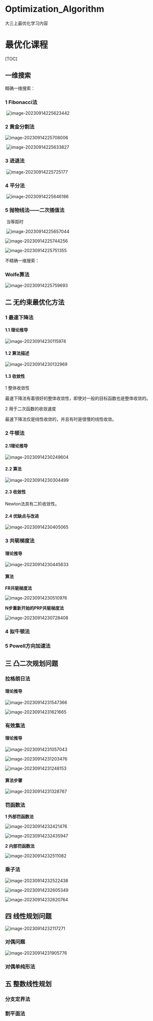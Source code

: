 # Optimization_Algorithm
大三上最优化学习内容
# 最优化课程

[TOC]



## 一维搜索

精确一维搜索：

###     1 Fibonacci法

​                                                              ![image-20230914225623442](https://zuti.oss-cn-qingdao.aliyuncs.com/img/20230914225623.png)     

###     2 黄金分割法

![image-20230914225708006](https://zuti.oss-cn-qingdao.aliyuncs.com/img/20230914225708.png)

​        ![image-20230914225633827](https://zuti.oss-cn-qingdao.aliyuncs.com/img/20230914225633.png)

###       3 进退法

​        ![image-20230914225725177](https://zuti.oss-cn-qingdao.aliyuncs.com/img/20230914225725.png)

###       4 平分法

​          ![image-20230914225646186](https://zuti.oss-cn-qingdao.aliyuncs.com/img/20230914225646.png)

###       5 抛物线法——二次插值法

​        当等距时

​         ![image-20230914225657044](https://zuti.oss-cn-qingdao.aliyuncs.com/img/20230914225657.png)

![image-20230914225744256](https://zuti.oss-cn-qingdao.aliyuncs.com/img/20230914225744.png)

![image-20230914225751355](https://zuti.oss-cn-qingdao.aliyuncs.com/img/20230914225751.png)

不精确一维搜索：

###     Wolfe算法

![image-20230914225759693](https://zuti.oss-cn-qingdao.aliyuncs.com/img/20230914225759.png)

## 二 无约束最优化方法

### 1 最速下降法

#### 1.1 理论推导

![image-20230914230115974](https://zuti.oss-cn-qingdao.aliyuncs.com/img/20230914230116.png)

#### 1.2 算法描述

![image-20230914230132969](https://zuti.oss-cn-qingdao.aliyuncs.com/img/20230914230133.png)

#### 1.3 收敛性

1 整体收敛性

 最速下降法有着很好的整体收敛性，即使对一般的目标函数也是整体收敛的。

2 用于二次函数的收敛速度

 最速下降法仅是线性收敛的，并且有时是很慢的线性收敛。

### 2 牛顿法

#### 2.1理论推导

![image-20230914230249604](https://zuti.oss-cn-qingdao.aliyuncs.com/img/20230914230249.png)

#### 2.2 算法

![image-20230914230304499](https://zuti.oss-cn-qingdao.aliyuncs.com/img/20230914230304.png)

#### 2.3 收敛性

   Newton法具有二阶收敛性。

#### 2.4 优缺点与改进

![image-20230914230405065](https://zuti.oss-cn-qingdao.aliyuncs.com/img/20230914230405.png)

### 3 共轭梯度法

#### 理论推导

![image-20230914230445633](https://zuti.oss-cn-qingdao.aliyuncs.com/img/20230914230445.png)

#### 算法

**FR共轭梯度法**

![image-20230914230510976](https://zuti.oss-cn-qingdao.aliyuncs.com/img/20230914230511.png)

**N步重新开始的PRP共轭梯度法**

![image-20230914230728408](https://zuti.oss-cn-qingdao.aliyuncs.com/img/20230914230728.png)

### 4 拟牛顿法



### 5 Powell方向加速法



## 三  凸二次规划问题

### 拉格朗日法

#### 理论推导

![image-20230914231547366](https://zuti.oss-cn-qingdao.aliyuncs.com/img/20230914231547.png)

![image-20230914231621665](https://zuti.oss-cn-qingdao.aliyuncs.com/img/20230914231621.png)



### 有效集法

#### 理论推导

![image-20230914231057043](https://zuti.oss-cn-qingdao.aliyuncs.com/img/20230914231057.png)

![image-20230914231203476](https://zuti.oss-cn-qingdao.aliyuncs.com/img/20230914231203.png)

![image-20230914231248153](https://zuti.oss-cn-qingdao.aliyuncs.com/img/20230914231248.png)

#### 算法步骤

![image-20230914231328767](https://zuti.oss-cn-qingdao.aliyuncs.com/img/20230914231334.png)

### 罚函数法

**1 外部罚函数法**

![image-20230914232421476](https://zuti.oss-cn-qingdao.aliyuncs.com/img/20230914232421.png)

![image-20230914232435947](https://zuti.oss-cn-qingdao.aliyuncs.com/img/20230914232436.png)

**2 内部罚函数法**

![image-20230914232511082](https://zuti.oss-cn-qingdao.aliyuncs.com/img/20230914232511.png)

### 乘子法

![image-20230914232522438](https://zuti.oss-cn-qingdao.aliyuncs.com/img/20230914232522.png)

![image-20230914232605349](https://zuti.oss-cn-qingdao.aliyuncs.com/img/20230914232605.png)

![image-20230914232620764](https://zuti.oss-cn-qingdao.aliyuncs.com/img/20230914232620.png)

## 四 线性规划问题

![image-20230914232117271](https://zuti.oss-cn-qingdao.aliyuncs.com/img/20230914232117.png)

### 对偶问题

![image-20230914231905776](https://zuti.oss-cn-qingdao.aliyuncs.com/img/20230914231905.png)

### 对偶单纯形法





## 五 整数线性规划

### 分支定界法



### 割平面法




